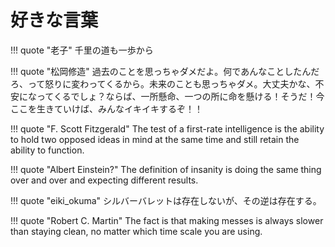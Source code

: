 # 好きな言葉

<!-- textlint-disable -->

!!! quote "老子"
    千里の道も一歩から

!!! quote "松岡修造"
    過去のことを思っちゃダメだよ。何であんなことしたんだろ、って怒りに変わってくるから。未来のことも思っちゃダメ。大丈夫かな、不安になってくるでしょ？ならば、一所懸命、一つの所に命を懸ける！そうだ！今ここを生きていけば、みんなイキイキするぞ！！

!!! quote "F. Scott Fitzgerald"
    The test of a first-rate intelligence is the ability to hold two opposed ideas in mind at the same time and still retain the ability to function.

!!! quote "Albert Einstein?"
    The definition of insanity is doing the same thing over and over and expecting different results.

!!! quote "eiki_okuma"
    シルバーバレットは存在しないが、その逆は存在する。

!!! quote "Robert C. Martin"
    The fact is that making messes is always slower than staying clean, no matter which time scale you are using.

<!-- textlint-enable -->
